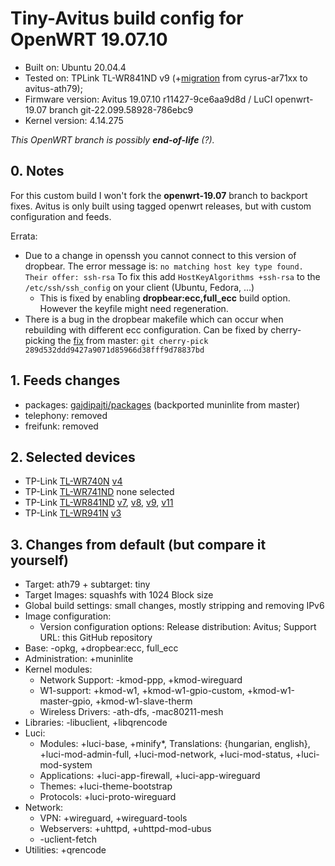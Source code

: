 # Tiny-Avitus build config for OpenWRT 19.07.10

* Built on: Ubuntu 20.04.4
* Tested on: TPLink TL-WR841ND v9 (+[migration](https://openwrt.org/docs/guide-user/installation/ar71xx.to.ath79) from cyrus-ar71xx to avitus-ath79);
* Firmware version: Avitus 19.07.10 r11427-9ce6aa9d8d / LuCI openwrt-19.07 branch git-22.099.58928-786ebc9
* Kernel version: 4.14.275

*This OpenWRT branch is possibly **end-of-life** (?).*

## 0. Notes

For this custom build I won't fork the **openwrt-19.07** branch to backport fixes. Avitus is only built using tagged openwrt releases, but with custom configuration and feeds.

Errata:

* Due to a change in openssh you cannot connect to this version of dropbear. The error message is: ```no matching host key type found. Their offer: ssh-rsa``` To fix this add ```HostKeyAlgorithms +ssh-rsa``` to the ```/etc/ssh/ssh_config``` on your client (Ubuntu, Fedora, ...)
  * This is fixed by enabling **dropbear:ecc,full_ecc** build option. However the keyfile might need regeneration.
* There is a bug in the dropbear makefile which can occur when rebuilding with different ecc configuration. Can be fixed by cherry-picking the [fix](https://github.com/openwrt/openwrt/commit/289d532ddd9427a9071d85966d38fff9d78837bd) from master: ```git cherry-pick 289d532ddd9427a9071d85966d38fff9d78837bd```

## 1. Feeds changes

* packages: [gajdipajti/packages](https://github.com/gajdipajti/packages/tree/openwrt-19.07) (backported muninlite from master)
* telephony: removed
* freifunk: removed

## 2. Selected devices

* TP-Link [TL-WR740N](https://openwrt.org/toh/tp-link/tl-wr740n) [v4](https://openwrt.org/toh/hwdata/tp-link/tp-link_tl-wr740n_v4.20)
* TP-Link [TL-WR741ND](https://openwrt.org/toh/tp-link/tl-wr741nd) none selected
* TP-Link [TL-WR841ND](https://openwrt.org/toh/tp-link/tl-wr841nd) [v7](https://openwrt.org/toh/hwdata/tp-link/tp-link_tl-wr841n_v7), [v8](https://openwrt.org/toh/hwdata/tp-link/tp-link_tl-wr841n_v8), [v9](https://openwrt.org/toh/hwdata/tp-link/tp-link_tl-wr841n_v9), [v11](https://openwrt.org/toh/hwdata/tp-link/tp-link_tl-wr841n_v11)
* TP-Link [TL-WR941N](https://openwrt.org/toh/tp-link/tl-wr941nd) [v3](https://openwrt.org/toh/hwdata/tp-link/tp-link_tl-wr941nd_v3)

## 3. Changes from default (but compare it yourself)

* Target: ath79 + subtarget: tiny
* Target Images: squashfs with 1024 Block size
* Global build settings: small changes, mostly stripping and removing IPv6
* Image configuration:
  * Version configuration options: Release distribution: Avitus; Support URL: this GitHub repository
* Base: -opkg, +dropbear:ecc, full_ecc
* Administration: +muninlite
* Kernel modules:
  * Network Support: -kmod-ppp, +kmod-wireguard
  * W1-support: +kmod-w1, +kmod-w1-gpio-custom, +kmod-w1-master-gpio, +kmod-w1-slave-therm
  * Wireless Drivers: -ath-dfs, -mac80211-mesh
* Libraries: -libuclient, +libqrencode
* Luci:
  * Modules: +luci-base, +minify*, Translations: {hungarian, english}, +luci-mod-admin-full, +luci-mod-network, +luci-mod-status, +luci-mod-system
  * Applications: +luci-app-firewall, +luci-app-wireguard
  * Themes: +luci-theme-bootstrap
  * Protocols: +luci-proto-wireguard
* Network:
  * VPN: +wireguard, +wireguard-tools
  * Webservers: +uhttpd, +uhttpd-mod-ubus
  * -uclient-fetch
* Utilities: +qrencode